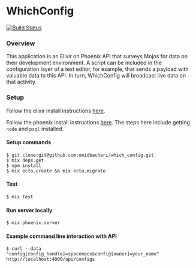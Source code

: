 # WhichConfig
[![Build Status](https://semaphoreci.com/api/v1/omid/which_config/branches/master/badge.svg)](https://semaphoreci.com/omid/which_config)
### Overview

This application is an Elixir on Phoenix API that surveys Mojos for data on their development environment. A script can be included in the configuration layer of a text editor, for example, that sends a payload with valuable data to this API. In turn, WhichConfig will broadcast live data on that activity. 

### Setup

Follow the elixir install instructions [here](http://elixir-lang.org/install.html).

Follow the phoenix install instructions [here](http://www.phoenixframework.org/docs/installation#section-phoenix). The steps here include getting `node` and `psql` installed.

#### Setup commands  
```no-highlight
$ git clone:git@github.com:omidbachari/which_config.git
$ mix deps.get
$ npm install
$ mix ecto.create && mix ecto.migrate
```

#### Test
```no-highlight
$ mix test
```

#### Run server locally
```no-highlight
$ mix phoenix.server
```

#### Example command line interaction with API
```no-highlight
$ curl --data "config[config_handle]=spacemacs&config[owner]=your_name" http://localhost:4000/api/configs
```
